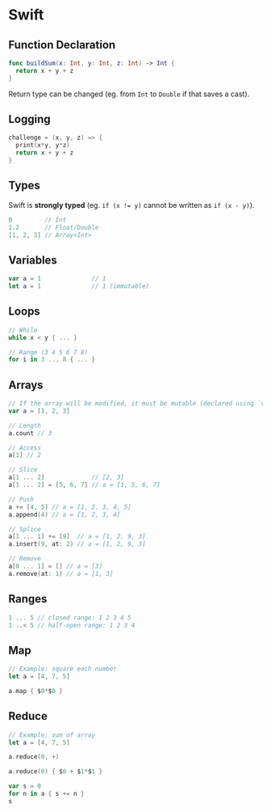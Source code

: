 # Swift

## Function Declaration
``` swift
func buildSum(x: Int, y: Int, z: Int) -> Int {
  return x + y + z
}
```

Return type can be changed (eg. from `Int` to `Double` if that saves a cast).

## Logging
``` swift
challenge = (x, y, z) => {
  print(x*y, y*z)
  return x + y + z
}
```

## Types
Swift is __strongly typed__ (eg. `if (x != y)` cannot be written as `if (x - y)`).
``` swift
0         // Int
1.2       // Float/Double
[1, 2, 3] // Array<Int>
```

## Variables
``` swift
var a = 1              // 1
let a = 1              // 1 (immutable)
```

## Loops
``` swift
// While
while x < y { ... }

// Range (3 4 5 6 7 8)
for i in 3 ... 8 { ... }
```

## Arrays
``` swift
// If the array will be modified, it must be mutable (declared using `var`)
var a = [1, 2, 3]

// Length
a.count // 3

// Access
a[1] // 2

// Slice
a[1 ... 2]             // [2, 3]
a[1 ... 2] = [5, 6, 7] // a = [1, 5, 6, 7]

// Push
a += [4, 5] // a = [1, 2, 3, 4, 5]
a.append(4) // a = [1, 2, 3, 4]

// Splice
a[1 ... 1] += [9]  // a = [1, 2, 9, 3]
a.insert(9, at: 2) // a = [1, 2, 9, 3]

// Remove
a[0 ... 1] = [] // a = [3]
a.remove(at: 1) // a = [1, 3]
```

## Ranges
``` swift
1 ... 5 // closed range: 1 2 3 4 5
1 ..< 5 // half-open range: 1 2 3 4
```

## Map
``` swift
// Example: square each number
let a = [4, 7, 5]

a.map { $0*$0 }
```

## Reduce
``` swift
// Example: sum of array
let a = [4, 7, 5]

a.reduce(0, +)

a.reduce(0) { $0 + $1*$1 }

var s = 0
for n in a { s += n }
s
```
